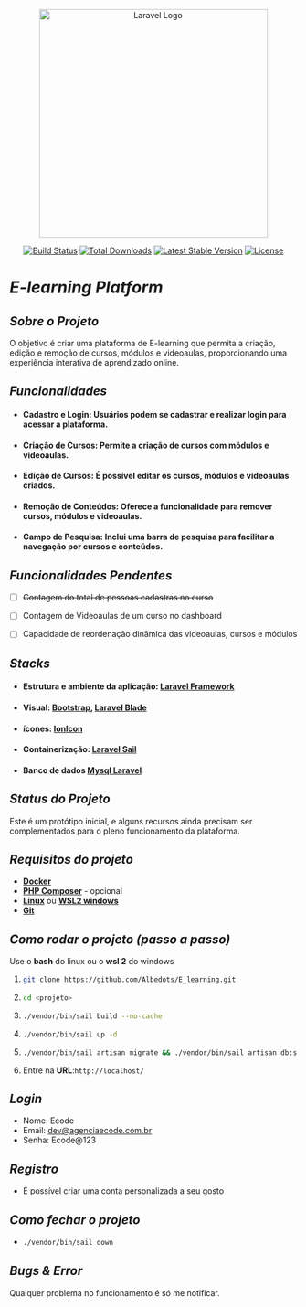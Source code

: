 <p align="center"><a href="https://laravel.com" target="_blank"><img src="https://raw.githubusercontent.com/laravel/art/master/logo-lockup/5%20SVG/2%20CMYK/1%20Full%20Color/laravel-logolockup-cmyk-red.svg" width="400" alt="Laravel Logo"></a></p>

<p align="center">
<a href="https://github.com/laravel/framework/actions"><img src="https://github.com/laravel/framework/workflows/tests/badge.svg" alt="Build Status"></a>
<a href="https://packagist.org/packages/laravel/framework"><img src="https://img.shields.io/packagist/dt/laravel/framework" alt="Total Downloads"></a>
<a href="https://packagist.org/packages/laravel/framework"><img src="https://img.shields.io/packagist/v/laravel/framework" alt="Latest Stable Version"></a>
<a href="https://packagist.org/packages/laravel/framework"><img src="https://img.shields.io/packagist/l/laravel/framework" alt="License"></a>
</p>

# ***E-learning Platform***

 ## ***Sobre o Projeto***
O objetivo é criar uma plataforma de E-learning que permita a criação, edição e 
remoção de cursos, módulos e videoaulas, proporcionando uma experiência interativa de aprendizado online.


## ***Funcionalidades***

- #### **Cadastro e Login:** Usuários podem se cadastrar e realizar login para acessar a plataforma.
- #### **Criação de Cursos:** Permite a criação de cursos com módulos e videoaulas.
- #### **Edição de Cursos:** É possível editar os cursos, módulos e videoaulas criados.
- #### **Remoção de Conteúdos:** Oferece a funcionalidade para remover cursos, módulos e videoaulas.
- #### **Campo de Pesquisa:** Inclui uma barra de pesquisa para facilitar a navegação por cursos e conteúdos.

## ***Funcionalidades Pendentes***

- [ ] ~~Contagem do total de pessoas cadastras no curso~~
- [ ] Contagem de Videoaulas de um curso no dashboard
- [ ] Capacidade de reordenação dinâmica das videoaulas, cursos e módulos


## ***Stacks***

- ####  **Estrutura e ambiente da aplicação:** [Laravel Framework](https://laravel.com/)
- ####  **Visual:** [Bootstrap](https://getbootstrap.com/), [Laravel Blade](https://laravel.com/docs/11.x/blade)

- #### **ícones:** [IonIcon](https://ionic.io/ionicons)

- #### **Containerização:** [Laravel Sail](https://laravel.com/docs/11.x/sail)

- #### **Banco de dados** [Mysql Laravel](https://laravel.com/docs/11.x/database)

## ***Status do Projeto***

Este é um protótipo inicial, e alguns recursos ainda precisam ser complementados para o pleno funcionamento da plataforma.

## ***Requisitos do projeto***
- **[Docker](https://www.docker.com/)**
- **[PHP Composer](https://getcomposer.org/)** - opcional
- **[Linux](https://www.linux.org/pages/download/)** ou **[WSL2 windows](https://learn.microsoft.com/pt-br/windows/wsl/install)**
- **[Git](https://git-scm.com/)**

## ***Como rodar o projeto (passo a passo)***

Use o **bash** do linux ou o **wsl 2** do windows

1.  ```bash
    git clone https://github.com/Albedots/E_learning.git
    ```

2.  ```bash
    cd <projeto>
    ```

3.  ```bash
    ./vendor/bin/sail build --no-cache    
    ```

4.  ```bash
    ./vendor/bin/sail up -d
    ```

5.  ```bash
    ./vendor/bin/sail artisan migrate && ./vendor/bin/sail artisan db:seed
    ```

6. Entre na **URL**:`http://localhost/`

## ***Login***

- Nome: Ecode
- Email: dev@agenciaecode.com.br
- Senha: Ecode@123 

## ***Registro***

- É possível criar uma conta personalizada a seu gosto

## ***Como fechar o projeto***

-   ```bash
    ./vendor/bin/sail down    
    ```

## ***Bugs & Error***
Qualquer problema no funcionamento é só me notificar.